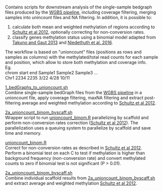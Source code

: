 Contains scripts for downstream analysis of the single-sample bedgraph files produced by the [WGBS pipeline](https://github.com/EpiDiverse/wgbs), including coverage filtering, merging samples into unincount files and NA filtering.
In addition, it is possible to:<br/>
1) calculate both mean and weighted methylation of regions according to [Schultz et al 2012](https://www.cell.com/trends/genetics/fulltext/S0168-9525(12)00171-0), optionally correcting for non-conversion rates.<br/>
2) classify genes methylation status using a binomial model adapted from [Takuno and Gaut 2013](https://www.pnas.org/doi/abs/10.1073/pnas.1215380110) and [Niedethuth et al. 2016](https://genomebiology.biomedcentral.com/articles/10.1186/s13059-016-1059-0).<br/>

The workflow is based on "unioncount" files (positions as rows and samples as columns) with the methylated/total read counts for each sample and position, which allow to store both methylation and coverage info.<br/>
Eg.<br/>
chrom start end Sample1  Sample2  Sample3 ...<br/>
Chr1  2234 2235 3/22 4/28 10/11
<br/>

[1_bedGraphs_to_unioncount.sh](https://github.com/Dario-Galanti/WGBS_downstream/blob/main/WGBS_completeworkflow/1_bedGraphs_to_unioncount.sh)<br/>
Combine single-sample bedGraph files from the [WGBS pipeline](https://github.com/EpiDiverse/wgbs) in a unioncount file, apply coverage filtering, maxNA filtering and extract post-filtering average and weighted methylation according to [Schultz et al 2012](https://www.cell.com/trends/genetics/fulltext/S0168-9525(12)00171-0).
<br/>

[2a_unioncount_binom_byscaff.sh](https://github.com/Dario-Galanti/WGBS_downstream/blob/main/WGBS_completeworkflow/2a_unioncount_binom_byscaff.sh)<br/>
Wrapper script to run [unioncount_binom.R](https://github.com/Dario-Galanti/WGBS_downstream/blob/main/WGBS_completeworkflow/unioncount_binom.R) parallelizing by scaffold and perform non-conversion rates correction ([Schultz et al 2012](https://www.cell.com/trends/genetics/fulltext/S0168-9525(12)00171-0)). The parallelization uses a queuing system to parallelize by scaffold and save time and memory.
<br/>

[unioncount_binom.R](https://github.com/Dario-Galanti/WGBS_downstream/blob/main/WGBS_completeworkflow/unioncount_binom.R)<br/>
Correct for non-conversion rates as described in [Schultz et al 2012](https://www.cell.com/trends/genetics/fulltext/S0168-9525(12)00171-0). Perform a binomial test on each C to test if methylation is higher than background frequency (non-conversion rate) and convert methylated counts to zero if binomial test is not significant (P > 0.01).
<br/>

[2a_unioncount_binom_byscaff.sh](https://github.com/Dario-Galanti/WGBS_downstream/blob/main/WGBS_completeworkflow/2a_unioncount_binom_byscaff.sh)<br/>
Combine individual scaffold results from [2a_unioncount_binom_byscaff.sh](https://github.com/Dario-Galanti/WGBS_downstream/blob/main/WGBS_completeworkflow/2a_unioncount_binom_byscaff.sh) and extract average and weighted methylation [Schultz et al 2012](https://www.cell.com/trends/genetics/fulltext/S0168-9525(12)00171-0).

